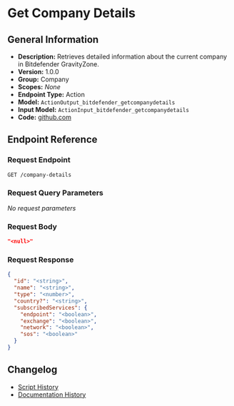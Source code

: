 <!-- BEGIN GENERATED CONTENT -->
# Get Company Details

## General Information

- **Description:** Retrieves detailed information about the current company in Bitdefender GravityZone.
- **Version:** 1.0.0
- **Group:** Company
- **Scopes:** _None_
- **Endpoint Type:** Action
- **Model:** `ActionOutput_bitdefender_getcompanydetails`
- **Input Model:** `ActionInput_bitdefender_getcompanydetails`
- **Code:** [github.com](https://github.com/NangoHQ/integration-templates/tree/main/integrations/bitdefender/actions/get-company-details.ts)


## Endpoint Reference

### Request Endpoint

`GET /company-details`

### Request Query Parameters

_No request parameters_

### Request Body

```json
"<null>"
```

### Request Response

```json
{
  "id": "<string>",
  "name": "<string>",
  "type": "<number>",
  "country?": "<string>",
  "subscribedServices": {
    "endpoint": "<boolean>",
    "exchange": "<boolean>",
    "network": "<boolean>",
    "sos": "<boolean>"
  }
}
```

## Changelog

- [Script History](https://github.com/NangoHQ/integration-templates/commits/main/integrations/bitdefender/actions/get-company-details.ts)
- [Documentation History](https://github.com/NangoHQ/integration-templates/commits/main/integrations/bitdefender/actions/get-company-details.md)

<!-- END  GENERATED CONTENT -->

